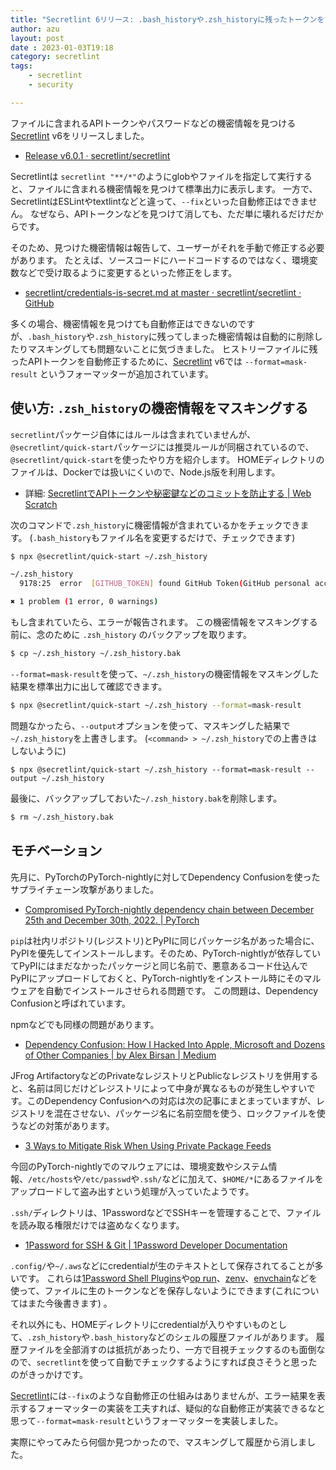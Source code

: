 ```yaml
---
title: "Secretlint 6リリース: .bash_historyや.zsh_historyに残ったトークンをマスキングする"
author: azu
layout: post
date : 2023-01-03T19:18
category: secretlint
tags:
    - secretlint
    - security

---
```


ファイルに含まれるAPIトークンやパスワードなどの機密情報を見つける[Secretlint](https://github.com/secretlint/secretlint) v6をリリースしました。

- [Release v6.0.1 · secretlint/secretlint](https://github.com/secretlint/secretlint/releases/tag/v6.0.1)

Secretlintは `secretlint "**/*"`のようにglobやファイルを指定して実行すると、ファイルに含まれる機密情報を見つけて標準出力に表示します。
一方で、SecretlintはESLintやtextlintなどと違って、`--fix`といった自動修正はできません。
なぜなら、APIトークンなどを見つけて消しても、ただ単に壊れるだけだからです。

そのため、見つけた機密情報は報告して、ユーザーがそれを手動で修正する必要があります。
たとえば、ソースコードにハードコードするのではなく、環境変数などで受け取るように変更するといった修正をします。

- [secretlint/credentials-is-secret.md at master · secretlint/secretlint · GitHub](https://github.com/secretlint/secretlint/blob/master/docs/credentials-is-secret.md)

多くの場合、機密情報を見つけても自動修正はできないのですが、`.bash_history`や`.zsh_history`に残ってしまった機密情報は自動的に削除したりマスキングしても問題ないことに気づきました。
ヒストリーファイルに残ったAPIトークンを自動修正するために、[Secretlint](https://github.com/secretlint/secretlint) v6では `--format=mask-result` というフォーマッターが追加されています。

## 使い方: `.zsh_history`の機密情報をマスキングする

`secretlint`パッケージ自体にはルールは含まれていませんが、`@secretlint/quick-start`パッケージには推奨ルールが同梱されているので、`@secretlint/quick-start`を使ったやり方を紹介します。
HOMEディレクトリのファイルは、Dockerでは扱いにくいので、Node.js版を利用します。

- 詳細: [SecretlintでAPIトークンや秘密鍵などのコミットを防止する | Web Scratch](https://efcl.info/2020/03/24/secretlint/)

次のコマンドで`.zsh_history`に機密情報が含まれているかをチェックできます。
(`.bash_history`もファイル名を変更するだけで、チェックできます)

<!-- secretlint-disable -->

```bash
$ npx @secretlint/quick-start ~/.zsh_history

~/.zsh_history
  9178:25  error  [GITHUB_TOKEN] found GitHub Token(GitHub personal access tokens): ghp_wWPw5k4aXcaT4fNP0UcnZwJUVFk6LO0pTEST  @secretlint/secretlint-rule-preset-recommend > @secretlint/secretlint-rule-github

✖ 1 problem (1 error, 0 warnings)
```

<!-- secretlint-enable -->

もし含まれていたら、エラーが報告されます。
この機密情報をマスキングする前に、念のために `.zsh_history` のバックアップを取ります。

```bash
$ cp ~/.zsh_history ~/.zsh_history.bak
```

`--format=mask-result`を使って、`~/.zsh_history`の機密情報をマスキングした結果を標準出力に出して確認できます。

```bash
$ npx @secretlint/quick-start ~/.zsh_history --format=mask-result
```

問題なかったら、`--output`オプションを使って、マスキングした結果で`~/.zsh_history`を上書きします。
(`<command> > ~/.zsh_history`での上書きはしないように)

```
$ npx @secretlint/quick-start ~/.zsh_history --format=mask-result --output ~/.zsh_history
```

最後に、バックアップしておいた`~/.zsh_history.bak`を削除します。

```bash
$ rm ~/.zsh_history.bak
```

## モチベーション

先月に、PyTorchのPyTorch-nightlyに対してDependency Confusionを使ったサプライチェーン攻撃がありました。

- [Compromised PyTorch-nightly dependency chain between December 25th and December 30th, 2022. | PyTorch](https://pytorch.org/blog/compromised-nightly-dependency/)

`pip`は社内リポジトリ(レジストリ)とPyPIに同じパッケージ名があった場合に、PyPIを優先してインストールします。そのため、PyTorch-nightlyが依存していてPyPIにはまだなかったパッケージと同じ名前で、悪意あるコード仕込んでPyPIにアップロードしておくと、PyTorch-nightlyをインストール時にそのマルウェアを自動でインストールさせられる問題です。
この問題は、Dependency Confusionと呼ばれています。

npmなどでも同様の問題があります。

- [Dependency Confusion: How I Hacked Into Apple, Microsoft and Dozens of Other Companies | by Alex Birsan | Medium](https://medium.com/@alex.birsan/dependency-confusion-4a5d60fec610)

JFrog ArtifactoryなどのPrivateなレジストリとPublicなレジストリを併用すると、名前は同じだけどレジストリによって中身が異なるものが発生しやすいです。このDependency Confusionへの対応は次の記事にまとまっていますが、レジストリを混在させない、パッケージ名に名前空間を使う、ロックファイルを使うなどの対策があります。

- [3 Ways to Mitigate Risk When Using Private Package Feeds](https://azure.microsoft.com/ja-jp/resources/3-ways-to-mitigate-risk-using-private-package-feeds/)

今回のPyTorch-nightlyでのマルウェアには、環境変数やシステム情報、`/etc/hosts`や`/etc/passwd`や`.ssh/`などに加えて、`$HOME/*`にあるファイルをアップロードして盗み出すという処理が入っていたようです。

`.ssh/`ディレクトリは、1PasswordなどでSSHキーを管理することで、ファイルを読み取る権限だけでは盗めなくなります。

- [1Password for SSH & Git | 1Password Developer Documentation](https://developer.1password.com/docs/ssh/)

`.config/`や`~/.aws`などにcredentialが生のテキストとして保存されてることが多いです。
これらは[1Password Shell Plugins](https://github.com/1Password/shell-plugins)や[op run](https://developer.1password.com/docs/cli/reference/commands/run)、[zenv](https://github.com/m-mizutani/zenv)、[envchain](https://github.com/sorah/envchain)などを使って、ファイルに生のトークンなどを保存しないようにできます(これについてはまた今後書きます) 。

それ以外にも、HOMEディレクトリにcredentialが入りやすいものとして、`.zsh_history`や`.bash_history`などのシェルの履歴ファイルがあります。
履歴ファイルを全部消すのは抵抗があったり、一方で目視チェックするのも面倒なので、`secretlint`を使って自動でチェックするようにすれば良さそうと思ったのがきっかけです。

[Secretlint](https://github.com/secretlint/secretlint)には`--fix`のような自動修正の仕組みはありませんが、エラー結果を表示するフォーマッターの実装を工夫すれば、疑似的な自動修正が実装できるなと思って`--format=mask-result`というフォーマッターを実装しました。

実際にやってみたら何個か見つかったので、マスキングして履歴から消しました。